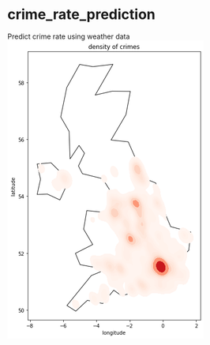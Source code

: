 # crime_rate_prediction
Predict crime rate using weather data
![Alt text](https://github.com/nick-leman/crime_rate_prediction/blob/main/britain_crimes.png?raw=true "Crime density")
